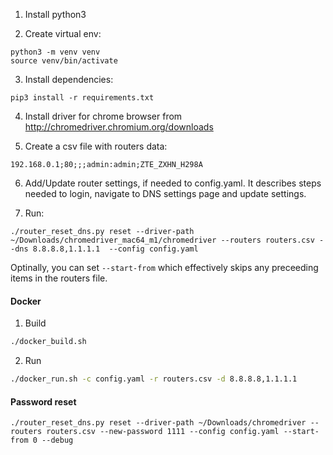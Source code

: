 1. Install python3

2. Create virtual env:
```shell
python3 -m venv venv 
source venv/bin/activate
```

3. Install dependencies:
```shell
pip3 install -r requirements.txt
```

4. Install driver for chrome browser from http://chromedriver.chromium.org/downloads

5. Create a csv file with routers data:
```csv
192.168.0.1;80;;;admin:admin;ZTE_ZXHN_H298A
```

6. Add/Update router settings, if needed to config.yaml. It describes steps needed to login, navigate to DNS settings page and update settings.

7. Run:
```shell
./router_reset_dns.py reset --driver-path ~/Downloads/chromedriver_mac64_m1/chromedriver --routers routers.csv --dns 8.8.8.8,1.1.1.1  --config config.yaml

```
Optinally, you can set `--start-from` which effectively skips any preceeding items in the routers file. 

#### Docker
1. Build
```bash
./docker_build.sh
```
2. Run
```bash
./docker_run.sh -c config.yaml -r routers.csv -d 8.8.8.8,1.1.1.1
```

#### Password reset
```shell
./router_reset_dns.py reset --driver-path ~/Downloads/chromedriver --routers routers.csv --new-password 1111 --config config.yaml --start-from 0 --debug
```
